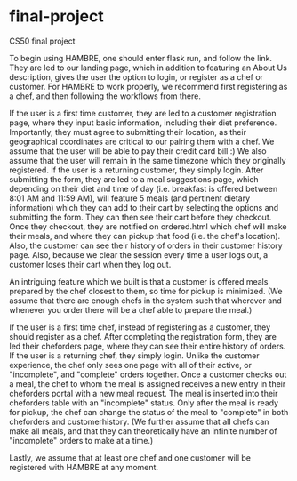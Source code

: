 # final-project
CS50 final project

To begin using HAMBRE, one should enter flask run, and follow the link. They are led to our landing page, which in addition to featuring an About Us description, gives the user the option to login, or register as a chef or customer.
For HAMBRE to work properly, we recommend first registering as a chef, and then following the workflows from there.

If the user is a first time customer, they are led to a customer registration page, where they input basic information, including their diet preference. Importantly, they must agree to submitting their location, as their geographical coordinates are critical to our pairing them with a chef.
We assume that the user will be able to pay their credit card bill :)
We also assume that the user will remain in the same timezone which they originally registered.
If the user is a returning customer, they simply login.
After submitting the form, they are led to a meal suggestions page, which depending on their diet and time of day (i.e. breakfast is offered between 8:01 AM and 11:59 AM), will feature 5 meals (and pertinent dietary information) which they can add to their cart by selecting the options and submitting the form.
They can then see their cart before they checkout. Once they checkout, they are notified on ordered.html which chef will make their meals, and where they can pickup that food (i.e. the chef's location).
Also, the customer can see their history of orders in their customer history page.
Also, because we clear the session every time a user logs out, a customer loses their cart when they log out.

An intriguing feature which we built is that a customer is offered meals prepared by the chef closest to them, so time for pickup is minimized.
(We assume that there are enough chefs in the system such that wherever and whenever you order there will be a chef able to prepare the meal.)

If the user is a first time chef, instead of registering as a customer, they should register as a chef. After completing the registration form, they are led their cheforders page, where they can see their entire history of orders.
If the user is a returning chef, they simply login.
Unlike the customer experience, the chef only sees one page with all of their active, or "incomplete", and "complete" orders together.
Once a customer checks out a meal, the chef to whom the meal is assigned receives a new entry in their cheforders portal with a new meal request.
The meal is inserted into their cheforders table with an "incomplete" status. Only after the meal is ready for pickup, the chef can change the status of the meal to "complete" in both cheforders and customerhistory.
(We further assume that all chefs can make all meals, and that they can theoretically have an infinite number of "incomplete" orders to make at a time.)

Lastly, we assume that at least one chef and one customer will be registered with HAMBRE at any moment.
